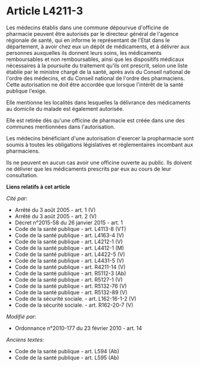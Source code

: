 # Article L4211-3

Les médecins établis dans une commune dépourvue d'officine de pharmacie peuvent être autorisés par le directeur général de
l'agence régionale de santé, qui en informe le représentant de l'Etat dans le département, à avoir chez eux un dépôt de
médicaments, et à délivrer aux personnes auxquelles ils donnent leurs soins, les médicaments remboursables et non
remboursables, ainsi que les dispositifs médicaux nécessaires à la poursuite du traitement qu'ils ont prescrit, selon une
liste établie par le ministre chargé de la santé, après avis du Conseil national de l'ordre des médecins, et du Conseil
national de l'ordre des pharmaciens. Cette autorisation ne doit être accordée que lorsque l'intérêt de la santé publique
l'exige. 

Elle mentionne les localités dans lesquelles la délivrance des médicaments au domicile du malade est également autorisée. 

Elle est retirée dès qu'une officine de pharmacie est créée dans une des communes mentionnées dans l'autorisation. 

Les médecins bénéficiant d'une autorisation d'exercer la propharmacie sont soumis à toutes les obligations législatives et
réglementaires incombant aux pharmaciens. 

Ils ne peuvent en aucun cas avoir une officine ouverte au public. Ils doivent ne délivrer que les médicaments prescrits par
eux au cours de leur consultation.

**Liens relatifs à cet article**

_Cité par_:

  - Arrêté du 3 août 2005 - art. 1 (V)
  - Arrêté du 3 août 2005 - art. 2 (V)
  - Décret n°2015-58 du 26 janvier 2015 - art. 1
  - Code de la santé publique - art. L4113-8 (VT)
  - Code de la santé publique - art. L4163-4 (V)
  - Code de la santé publique - art. L4212-1 (V)
  - Code de la santé publique - art. L4412-1 (M)
  - Code de la santé publique - art. L4422-5 (V)
  - Code de la santé publique - art. L4431-5 (V)
  - Code de la santé publique - art. R4211-14 (V)
  - Code de la santé publique - art. R5112-3 (Ab)
  - Code de la santé publique - art. R5127-1 (V)
  - Code de la santé publique - art. R5132-76 (V)
  - Code de la santé publique - art. R5132-89 (V)
  - Code de la sécurité sociale. - art. L162-16-1-2 (V)
  - Code de la sécurité sociale. - art. R162-20-7 (V)

_Modifié par_:

  - Ordonnance n°2010-177 du 23 février 2010 - art. 14

_Anciens textes_:

  - Code de la santé publique - art. L594 (Ab)
  - Code de la santé publique - art. L595 (Ab)
